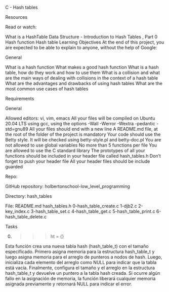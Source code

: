C - Hash tables

Resources

Read or watch:

What is a HashTable Data Structure - Introduction to Hash Tables , Part 0
Hash function
Hash table
Learning Objectives
At the end of this project, you are expected to be able to explain to anyone, without the help of Google:

General

What is a hash function
What makes a good hash function
What is a hash table, how do they work and how to use them
What is a collision and what are the main ways of dealing with collisions in the context of a hash table
What are the advantages and drawbacks of using hash tables
What are the most common use cases of hash tables

Requirements

General

Allowed editors: vi, vim, emacs
All your files will be compiled on Ubuntu 20.04 LTS using gcc, using the options -Wall -Werror -Wextra -pedantic -std=gnu89
All your files should end with a new line
A README.md file, at the root of the folder of the project is mandatory
Your code should use the Betty style. It will be checked using betty-style.pl and betty-doc.pl
You are not allowed to use global variables
No more than 5 functions per file
You are allowed to use the C standard library
The prototypes of all your functions should be included in your header file called hash_tables.h
Don’t forget to push your header file
All your header files should be include guarded

Repo:

GitHub repository: holbertonschool-low_level_programming

Directory: hash_tables

File:
README.md
hash_tables.h
0-hash_table_create.c
1-djb2.c
2-key_index.c
3-hash_table_set.c
4-hash_table_get.c
5-hash_table_print.c
6-hash_table_delete.c


Tasks

0. >>> ht = {}

Esta función crea una nueva tabla hash (hash_table_t) con el tamaño especificado. Primero asigna memoria para la estructura hash_table_t
y luego asigna memoria para el arreglo de punteros a nodos de hash. Luego, inicializa cada elemento del arreglo como NULL para indicar que
la tabla está vacía. Finalmente, configura el tamaño y el arreglo en la estructura hash_table_t y devuelve un puntero a la tabla hash creada.
Si ocurre algún fallo en la asignación de memoria, la función liberará cualquier memoria asignada previamente y retornará NULL para indicar el error.


